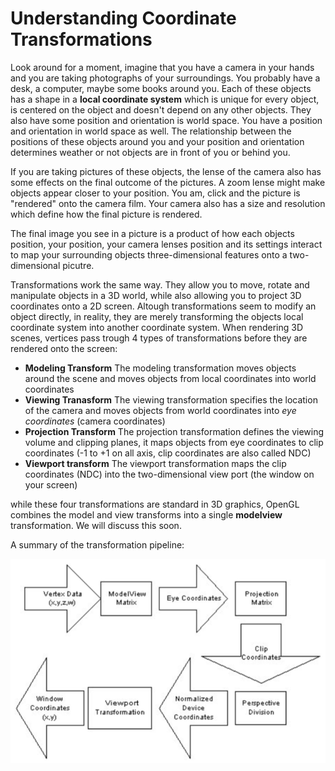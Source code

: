 # Understanding Coordinate Transformations
Look around for a moment, imagine that you have a camera in your hands and you are taking photographs of your surroundings. You probably have a desk, a computer, maybe some books around you. Each of these objects has a shape in a __local coordinate system__ which is unique for every object, is centered on the object and doesn't depend on any other objects. They also have some position and orientation is world space. You have a position and orientation in world space as well. The relationship between the positions of these objects around you and your position and orientation determines weather or not objects are in front of you or behind you.

If you are taking pictures of these objects, the lense of the camera also has some effects on the final outcome of the pictures. A zoom lense might make objects appear closer to your position. You am, click and the picture is "rendered" onto the camera film. Your camera also has a size and resolution which define how the final picture is rendered. 

The final image you see in a picture is a product of how each objects position, your position, your camera lenses position and its settings interact to map your surrounding objects three-dimensional features onto a two-dimensional picutre.

Transformations work the same way. They allow you to move, rotate and manipulate objects in a 3D world, while also allowing you to project 3D coordinates onto a 2D screen. Altough transformations seem to modify an object directly, in reality, they are merely transforming the objects local coordinate system into another coordinate system. When rendering 3D scenes, vertices pass trough 4 types of transformations before they are rendered onto the screen:

* __Modeling Transform__ The modeling transformation moves objects around the scene and moves objects from local coordinates into world coordinates
* __Viewing Tranasform__ The viewing transformation specifies the location of the camera and moves objects from world coordinates into _eye coordinates_ (camera coordinates)
* __Projection Transform__ The projection transformation defines the viewing volume and clipping planes, it maps objects from eye coordinates to clip coordinates (-1 to +1 on all axis, clip coordinates are also called NDC)
* __Viewport transform__ The viewport transformation maps the clip coordinates (NDC) into the two-dimensional view port (the window on your screen)

while these four transformations are standard in 3D graphics, OpenGL combines the model and view transforms into a single __modelview__ transformation. We will discuss this soon.

A summary of the transformation pipeline:

![TRANSFORM](transform.png)